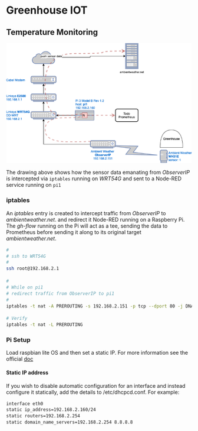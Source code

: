 # Greenhouse IOT 

## Temperature Monitoring

![](img/gh-iot.png)

The drawing above shows how the sensor data emanating from *ObserverIP* is intercepted via `iptables` running on *WRT54G* and sent to a Node-RED service running on `pi1`

### iptables

An *iptables* entry is created to intercept traffic from *ObserverIP* to *ambientweather.net*. and redirect it Node-RED running on a Raspberry Pi. The *gh-flow* running on the Pi will act as a tee, sending the data to Prometheus before sending it along to its original target *ambientweather.net*.

```bash
#
# ssh to WRT54G
#
ssh root@192.168.2.1 

#
# While on pi1
# redirect traffic from ObserverIP to pi1
#
iptables -t nat -A PREROUTING -s 192.168.2.151 -p tcp --dport 80 -j DNAT --to-destination 192.168.2.160:1880

# Verify
iptables -t nat -L PREROUTING

```

### Pi Setup

Load raspbian lite OS and then set a static IP. For more information see the official [doc](https://www.raspberrypi.org/documentation/configuration/tcpip/)

#### Static IP address

If you wish to disable automatic configuration for an interface and instead configure it statically, add the details to /etc/dhcpcd.conf. For example:

```bash
interface eth0
static ip_address=192.168.2.160/24
static routers=192.168.2.254
static domain_name_servers=192.168.2.254 8.8.8.8
```

